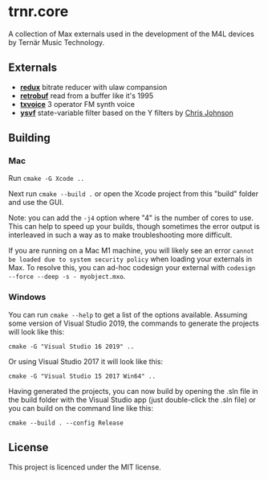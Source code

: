 # trnr.core

A collection of Max externals used in the development of the M4L devices by Ternär Music Technology.

## Externals

- **[redux](https://github.com/ChrisHerb/trnr.core/blob/master/source/projects/trnr.core.redux_tilde/trnr.core.redux_tilde.cpp)** bitrate reducer with ulaw compansion
- **[retrobuf](https://github.com/ChrisHerb/trnr.core/blob/master/source/projects/trnr.core.retrobuf_tilde/trnr.core.retrobuf_tilde.cpp)** read from a buffer like it's 1995
- **[txvoice](https://github.com/ChrisHerb/trnr.core/blob/master/source/projects/trnr.core.txvoice_tilde/trnr.core.txvoice_tilde.cpp)** 3 operator FM synth voice
- **[ysvf](https://github.com/ChrisHerb/trnr.core/blob/master/source/projects/trnr.core.ysvf_tilde/trnr.core.ysvf_tilde.cpp)** state-variable filter based on the Y filters by [Chris Johnson](https://github.com/airwindows)

## Building

### Mac

Run `cmake -G Xcode ..`

Next run `cmake --build .` or open the Xcode project from this "build" folder and use the GUI.

Note: you can add the `-j4` option where "4" is the number of cores to use. This can help to speed up your builds, though sometimes the error output is interleaved in such a way as to make troubleshooting more difficult.

If you are running on a Mac M1 machine, you will likely see an error `cannot be loaded due to system security policy` when loading your externals in Max. To resolve this, you can ad-hoc codesign your external with `codesign --force --deep -s - myobject.mxo`.

### Windows

You can run `cmake --help` to get a list of the options available. Assuming some version of Visual Studio 2019, the commands to generate the projects will look like this:

`cmake -G "Visual Studio 16 2019" ..`

Or using Visual Studio 2017 it will look like this:

`cmake -G "Visual Studio 15 2017 Win64" ..`

Having generated the projects, you can now build by opening the .sln file in the build folder with the Visual Studio app (just double-click the .sln file) or you can build on the command line like this:

`cmake --build . --config Release`

## License

This project is licenced under the MIT license.
